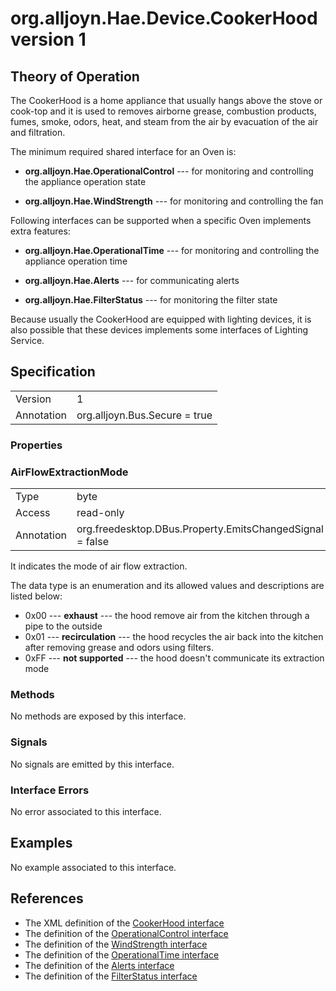 # org.alljoyn.Hae.Device.CookerHood version 1

## Theory of Operation

The CookerHood is a home appliance that usually hangs above the stove or
cook-top and it is used to removes airborne grease, combustion products, fumes,
smoke, odors, heat, and steam from the air by evacuation of the air and
filtration.

The minimum required shared interface for an Oven is:

  * **org.alljoyn.Hae.OperationalControl** --- for monitoring and controlling
    the appliance operation state

  * **org.alljoyn.Hae.WindStrength** --- for monitoring and controlling the fan

Following interfaces can be supported when a specific Oven implements extra
features:

  * **org.alljoyn.Hae.OperationalTime** --- for monitoring and controlling the
    appliance operation time

  * **org.alljoyn.Hae.Alerts** --- for communicating alerts

  * **org.alljoyn.Hae.FilterStatus** --- for monitoring the filter state

Because usually the CookerHood are equipped with lighting devices, it is also
possible that these devices implements some interfaces of Lighting Service.

## Specification

|            |                               |
| ---------- | ----------------------------- |
| Version    | 1                             |
| Annotation | org.alljoyn.Bus.Secure = true |

### Properties

### AirFlowExtractionMode

|            |                                                          |
| ---------- | -------------------------------------------------------- |
| Type       | byte                                                     |
| Access     | read-only                                                |
| Annotation | org.freedesktop.DBus.Property.EmitsChangedSignal = false |

It indicates the mode of air flow extraction.

The data type is an enumeration and its allowed values and descriptions are
listed below:

  * 0x00 --- **exhaust** --- the hood remove air from the kitchen through a
    pipe to the outside
  * 0x01 --- **recirculation** ---  the hood recycles the air back into the
    kitchen after removing grease and odors using filters.
  * 0xFF --- **not supported** --- the hood doesn't communicate its extraction
    mode

### Methods

No methods are exposed by this interface.

### Signals

No signals are emitted by this interface.

### Interface Errors

No error associated to this interface.

## Examples

No example associated to this interface.

## References

  * The XML definition of the [CookerHood interface](CookerHood-v1.xml)
  * The definition of the [OperationalControl interface](/org.alljoyn.Hae/OperationalControl-v1)
  * The definition of the [WindStrength interface](/org.alljoyn.Hae/WindStrength-v1)
  * The definition of the [OperationalTime interface](/org.alljoyn.Hae/OperationalTime-v1)
  * The definition of the [Alerts interface](/org.alljoyn.Hae/Alerts-v1)
  * The definition of the [FilterStatus interface](/org.alljoyn.Hae/FilterStatus-v1)
